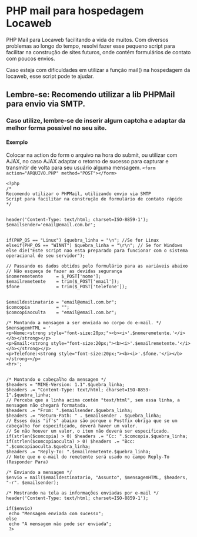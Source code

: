 # PHP mail para hospedagem Locaweb
PHP Mail para Locaweb facilitando a vida de muitos. Com diversos problemas ao longo do tempo, resolvi fazer esse pequeno script para facilitar na construção de sites futuros, onde contém formulários de contato com poucos envios.

Caso esteja com dificuldades em utilizar a função mail() na hospedagem da locaweb, esse script pode te ajudar.

## Lembre-se: Recomendo utilizar a lib PHPMail para envio via SMTP. 
### Caso utilize, lembre-se de inserir algum captcha e adaptar da melhor forma possível no seu site.


#### Exemplo
Colocar na action do form o arquivo na hora do submit, ou utilizar com AJAX, no caso AJAX adaptar o retorno de sucesso para capturar e transmitir de volta para seu usuário alguma mensagem.
``<form action="ARQUIVO.PHP" method="POST"></form>``
```
<?php 
/* 
Recomendo utilizar o PHPMail, utilizando envio via SMTP
Script para facilitar na construção de formulário de contato rápido 
*/


header('Content-Type: text/html; charset=ISO-8859-1');
$emailsender='email@email.com.br';


if(PHP_OS == "Linux") $quebra_linha = "\n"; //Se for Linux
elseif(PHP_OS == "WINNT") $quebra_linha = "\r\n"; // Se for Windows
else die("Este script nao esta preparado para funcionar com o sistema operacional de seu servidor");

// Passando os dados obtidos pelo formulário para as variáveis abaixo
// Não esqueça de fazer as devidas segurança
$nomeremetente     = $_POST['nome'];
$emailremetente    = trim($_POST['email']);
$fone              = trim($_POST['telefone']);


$emaildestinatario = "email@email.com.br";
$comcopia          = "";
$comcopiaoculta    = "email@email.com.br";

/* Montando a mensagem a ser enviada no corpo do e-mail. */
$mensagemHTML = '
<p>Nome:<strong style="font-size:20px;"><b><i>'.$nomeremetente.'</i></b></strong></p>
<p>Email:<strong style="font-size:20px;"><b><i>'.$emailremetente.'</i></b></strong></p>
<p>Telefone:<strong style="font-size:20px;"><b><i>'.$fone.'</i></b></strong></p>
<hr>';


/* Montando o cabeçalho da mensagem */
$headers = "MIME-Version: 1.1".$quebra_linha;
$headers .= "Content-Type: text/html; charset=ISO-8859-1".$quebra_linha;
// Perceba que a linha acima contém "text/html", sem essa linha, a mensagem não chegará formatada.
$headers .= "From: ".$emailsender.$quebra_linha;
$headers .= "Return-Path: " . $emailsender . $quebra_linha;
// Esses dois "if's" abaixo são porque o Postfix obriga que se um cabeçalho for especificado, deverá haver um valor.
// Se não houver um valor, o item não deverá ser especificado.
if(strlen($comcopia) > 0) $headers .= "Cc: ".$comcopia.$quebra_linha;
if(strlen($comcopiaoculta) > 0) $headers .= "Bcc: ".$comcopiaoculta.$quebra_linha;
$headers .= "Reply-To: ".$emailremetente.$quebra_linha;
// Note que o e-mail do remetente será usado no campo Reply-To (Responder Para)
 
/* Enviando a mensagem */
$envio = mail($emaildestinatario, "Assunto", $mensagemHTML, $headers, "-r". $emailsender);
 
/* Mostrando na tela as informações enviadas por e-mail */
header('Content-Type: text/html; charset=ISO-8859-1');
 
if($envio)
 echo "Mensagem enviada com sucesso";
else
 echo "A mensagem não pode ser enviada";
 ?>
```
